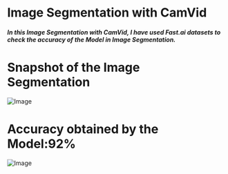 # **Image Segmentation with CamVid**

##### In this Image Segmentation with CamVid, I have used Fast.ai datasets to check the accuracy of the Model in Image Segmentation.

# **Snapshot of the Image Segmentation**

![Image](https://res.cloudinary.com/dge89aqpc/image/upload/v1595413670/5_wweqyc.png)

# **Accuracy obtained by the Model:92%**

![Image](https://res.cloudinary.com/dge89aqpc/image/upload/v1595413682/6_brkyzr.png)
